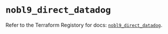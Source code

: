 # `nobl9_direct_datadog`

Refer to the Terraform Registory for docs: [`nobl9_direct_datadog`](https://registry.terraform.io/providers/nobl9/nobl9/0.22.0/docs/resources/direct_datadog).
